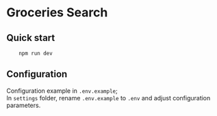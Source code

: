 # Groceries Search

## Quick start

```shell
    npm run dev
```

## Configuration

Configuration example in `.env.example`;  
In `settings` folder, rename `.env.example` to `.env` and adjust configuration parameters.
